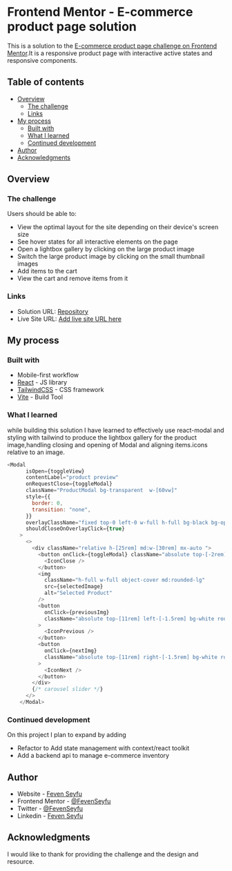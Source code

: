 # Frontend Mentor - E-commerce product page solution

This is a solution to the [E-commerce product page challenge on Frontend Mentor](https://www.frontendmentor.io/challenges/ecommerce-product-page-UPsZ9MJp6).It is a responsive product page with interactive active states and responsive components.

## Table of contents

- [Overview](#overview)
  - [The challenge](#the-challenge)
  - [Links](#links)
- [My process](#my-process)
  - [Built with](#built-with)
  - [What I learned](#what-i-learned)
  - [Continued development](#continued-development)
- [Author](#author)
- [Acknowledgments](#acknowledgments)

## Overview

### The challenge

Users should be able to:

- View the optimal layout for the site depending on their device's screen size
- See hover states for all interactive elements on the page
- Open a lightbox gallery by clicking on the large product image
- Switch the large product image by clicking on the small thumbnail images
- Add items to the cart
- View the cart and remove items from it

### Links

- Solution URL: [Repository](https://github.com/FevenSeyfu/Ecommerce-product-page)
- Live Site URL: [Add live site URL here](https://your-live-site-url.com)

## My process

### Built with

- Mobile-first workflow
- [React](https://reactjs.org/) - JS library
- [TailwindCSS](https://tailwindcss.com/) - CSS framework
- [Vite](https://vitejs.dev/) - Build Tool

### What I learned

while building this solution I have learned to effectively use react-modal and styling with tailwind to produce the lightbox gallery for the product image,handling closing and opening of Modal and aligning items.icons relative to an image.

```js
<Modal
      isOpen={toggleView}
      contentLabel="product preview"
      onRequestClose={toggleModal}
      className="ProductModal bg-transparent  w-[60vw]"
      style={{
        border: 0,
        transition: "none",
      }}
      overlayClassName="fixed top-0 left-0 w-full h-full bg-black bg-opacity-85 flex justify-center items-center"
      shouldCloseOnOverlayClick={true}
    >
      <>
        <div className="relative h-[25rem] md:w-[30rem] mx-auto ">
          <button onClick={toggleModal} className="absolute top-[-2rem] right-0">
            <IconClose />
          </button>
          <img
            className="h-full w-full object-cover md:rounded-lg"
            src={selectedImage}
            alt="Selected Product"
          />
          <button
            onClick={previousImg}
            className="absolute top-[11rem] left-[-1.5rem] bg-white rounded-full p-4"
          >
            <IconPrevious />
          </button>
          <button
            onClick={nextImg}
            className="absolute top-[11rem] right-[-1.5rem] bg-white rounded-full p-4"
          >
            <IconNext />
          </button>
        </div>
        {/* carousel slider */}
      </>
    </Modal>
```

### Continued development
On this project I plan to expand by adding

- Refactor to Add state management with context/react toolkit
- Add a backend api to manage e-commerce inventory

## Author

- Website - [Feven Seyfu](https://fevenseyfu.tech/)
- Frontend Mentor - [@FevenSeyfu](https://www.frontendmentor.io/profile/FevenSeyfu)
- Twitter - [@FevenSeyfu](https://www.twitter.com/FevenSeyfu)
- Linkedin - [Feven Seyfu](https://www.linkedin.com/in/fevenseyfu/)


## Acknowledgments

I would like to thank for providing the  challenge and the design and resource. 
